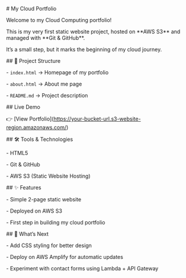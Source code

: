 \#  My Cloud Portfolio  



Welcome to my Cloud Computing portfolio!   



This is my very first static website project, hosted on \*\*AWS S3\*\* and managed with \*\*Git \& GitHub\*\*.  

It’s a small step, but it marks the beginning of my cloud journey.  



\## 📂 Project Structure

\- `index.html` → Homepage of my portfolio  

\- `about.html` → About me page  

\- `README.md` → Project description  



\##  Live Demo

👉 \[View Portfolio](https://your-bucket-url.s3-website-region.amazonaws.com/)  



\## 🛠 Tools \& Technologies

\- HTML5  

\- Git \& GitHub  

\- AWS S3 (Static Website Hosting)  



\## ✨ Features

\- Simple 2-page static website  

\- Deployed on AWS S3  

\- First step in building my cloud portfolio  



\## 🚀 What’s Next

\- Add CSS styling for better design  

\- Deploy on AWS Amplify for automatic updates  

\- Experiment with contact forms using Lambda + API Gateway  



